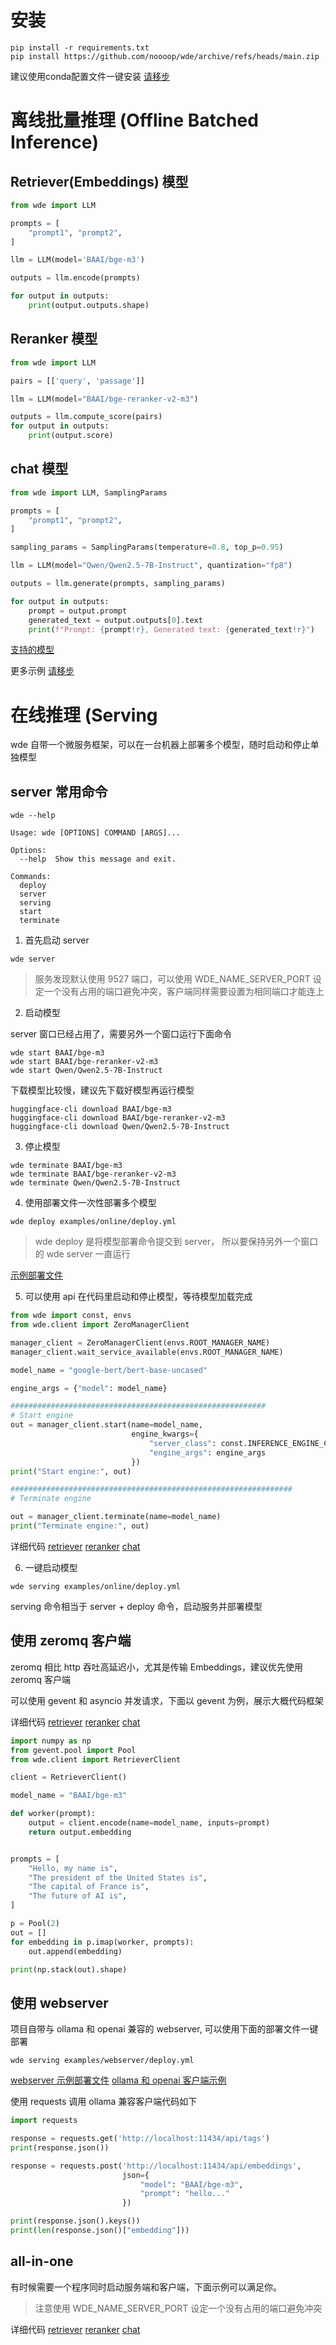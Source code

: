 
# 安装

```commandline
pip install -r requirements.txt
pip install https://github.com/noooop/wde/archive/refs/heads/main.zip
```

建议使用conda配置文件一键安装 [请移步](https://github.com/noooop/wde/tree/main/setup)

# 离线批量推理 (Offline Batched Inference)

## Retriever(Embeddings) 模型

```python
from wde import LLM

prompts = [
    "prompt1", "prompt2",
]

llm = LLM(model='BAAI/bge-m3')

outputs = llm.encode(prompts)

for output in outputs:
    print(output.outputs.shape)
```

## Reranker 模型

```python
from wde import LLM

pairs = [['query', 'passage']]

llm = LLM(model="BAAI/bge-reranker-v2-m3")

outputs = llm.compute_score(pairs)
for output in outputs:
    print(output.score)
```

## chat 模型

```python
from wde import LLM, SamplingParams

prompts = [
    "prompt1", "prompt2",
]

sampling_params = SamplingParams(temperature=0.8, top_p=0.95)

llm = LLM(model="Qwen/Qwen2.5-7B-Instruct", quantization="fp8")

outputs = llm.generate(prompts, sampling_params)

for output in outputs:
    prompt = output.prompt
    generated_text = output.outputs[0].text
    print(f"Prompt: {prompt!r}, Generated text: {generated_text!r}")
```

[支持的模型](https://github.com/noooop/wde/blob/main/docs/supported_models.md)
 
更多示例 [请移步](https://github.com/noooop/wde/blob/main/examples/offline/)


# 在线推理 (Serving

wde 自带一个微服务框架，可以在一台机器上部署多个模型，随时启动和停止单独模型

## server 常用命令

```commandline
wde --help
```

```
Usage: wde [OPTIONS] COMMAND [ARGS]...

Options:
  --help  Show this message and exit.

Commands:
  deploy
  server
  serving
  start
  terminate
```

1. 首先启动 server

```commandline
wde server
```

> 服务发现默认使用 9527 端口，可以使用 WDE_NAME_SERVER_PORT 设定一个没有占用的端口避免冲突，客户端同样需要设置为相同端口才能连上

2. 启动模型

server 窗口已经占用了，需要另外一个窗口运行下面命令

```commandline
wde start BAAI/bge-m3
wde start BAAI/bge-reranker-v2-m3
wde start Qwen/Qwen2.5-7B-Instruct
```

下载模型比较慢，建议先下载好模型再运行模型

```commandline
huggingface-cli download BAAI/bge-m3
huggingface-cli download BAAI/bge-reranker-v2-m3
huggingface-cli download Qwen/Qwen2.5-7B-Instruct
```

3. 停止模型 
```commandline
wde terminate BAAI/bge-m3
wde terminate BAAI/bge-reranker-v2-m3
wde terminate Qwen/Qwen2.5-7B-Instruct
```

4. 使用部署文件一次性部署多个模型
```commandline
wde deploy examples/online/deploy.yml
```

> wde deploy 是将模型部署命令提交到 server， 所以要保持另外一个窗口的 wde server 一直运行

[示例部署文件](https://github.com/noooop/wde/blob/main/examples/online/deploy.yml)

5. 可以使用 api 在代码里启动和停止模型，等待模型加载完成

```python
from wde import const, envs
from wde.client import ZeroManagerClient

manager_client = ZeroManagerClient(envs.ROOT_MANAGER_NAME)
manager_client.wait_service_available(envs.ROOT_MANAGER_NAME)

model_name = "google-bert/bert-base-uncased"

engine_args = {"model": model_name}

#########################################################
# Start engine
out = manager_client.start(name=model_name,
                           engine_kwargs={
                               "server_class": const.INFERENCE_ENGINE_CLASS,
                               "engine_args": engine_args
                           })
print("Start engine:", out)

###############################################################
# Terminate engine

out = manager_client.terminate(name=model_name)
print("Terminate engine:", out)

```

详细代码 [retriever](https://github.com/noooop/wde/blob/main/examples/online/retriever/start_engine.py) [reranker](https://github.com/noooop/wde/blob/main/examples/online/reranker/start_engine.py) [chat](https://github.com/noooop/wde/blob/main/examples/online/chat/start_engine.py)

6. 一键启动模型

```commandline
wde serving examples/online/deploy.yml
```

serving 命令相当于 server + deploy 命令，启动服务并部署模型


## 使用 zeromq 客户端

zeromq 相比 http 吞吐高延迟小，尤其是传输 Embeddings，建议优先使用 zeromq 客户端

可以使用 gevent 和 asyncio 并发请求，下面以 gevent 为例，展示大概代码框架

详细代码 [retriever](https://github.com/noooop/wde/blob/main/examples/online/retriever/start_engine.py) [reranker](https://github.com/noooop/wde/blob/main/examples/online/reranker/start_engine.py) [chat](https://github.com/noooop/wde/blob/main/examples/online/chat/start_engine.py)


```python
import numpy as np
from gevent.pool import Pool
from wde.client import RetrieverClient

client = RetrieverClient()

model_name = "BAAI/bge-m3"

def worker(prompt):
    output = client.encode(name=model_name, inputs=prompt)
    return output.embedding


prompts = [
    "Hello, my name is",
    "The president of the United States is",
    "The capital of France is",
    "The future of AI is",
]

p = Pool(2)
out = []
for embedding in p.imap(worker, prompts):
    out.append(embedding)

print(np.stack(out).shape)

```

## 使用 webserver

项目自带与 ollama 和 openai 兼容的 webserver, 可以使用下面的部署文件一键部署

```commandline
wde serving examples/webserver/deploy.yml
```

[webserver 示例部署文件](https://github.com/noooop/wde/blob/main/examples/webserver/deploy.yml)
[ollama 和 openai 客户端示例](https://github.com/noooop/wde/tree/main/examples/webserver)

使用 requests 调用 ollama 兼容客户端代码如下

```python
import requests

response = requests.get('http://localhost:11434/api/tags')
print(response.json())

response = requests.post('http://localhost:11434/api/embeddings',
                         json={
                             "model": "BAAI/bge-m3",
                             "prompt": "hello..."
                         })

print(response.json().keys())
print(len(response.json()["embedding"]))
```

## all-in-one

有时候需要一个程序同时启动服务端和客户端，下面示例可以满足你。

> 注意使用 WDE_NAME_SERVER_PORT 设定一个没有占用的端口避免冲突

详细代码 [retriever](https://github.com/noooop/wde/blob/main/examples/online/retriever/start_server.py) [reranker](https://github.com/noooop/wde/blob/main/examples/online/reranker/start_server.py) [chat](https://github.com/noooop/wde/blob/main/examples/online/chat/start_server.py)


